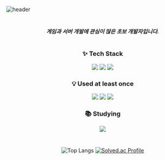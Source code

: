  ![header](https://capsule-render.vercel.app/api?type=Soft&text=Welcome&desc=Wooseop's%20Github%20Profile&descAlignY=80&descAlign=60&descSize=25&color=FFFFFF)
 
#

<h5 align="center"> 게임과 서버 개발에 관심이 많은 초보 개발자입니다.</h5>

#

<h3 align="center"> ✨ Tech Stack </h3>
<div align="center">
<img src="https://img.shields.io/badge/C++-00599C?style=flat-square&logo=cplusplus&logoColor=white"/> <img src="https://img.shields.io/badge/Javascript-F7DF1E?style=flat-square&logo=javascript&logoColor=white"/> <img src="https://img.shields.io/badge/Nest.js-E0234E?style=flat-square&logo=nestjs&logoColor=white"/>  
</div>

<h3 align="center"> 💡 Used at least once </h3>
<div align="center">
<img src="https://img.shields.io/badge/Docker-2496ED?style=flat-square&logo=docker&logoColor=white"/> <img src="https://img.shields.io/badge/MongoDB-47A248?style=flat-square&logo=mongodb&logoColor=white"/> <img src="https://img.shields.io/badge/Qt-41CD52?style=flat-square&logo=qt&logoColor=white"/> 
</div>

<h3 align="center"> 📚 Studying </h3>
<div align="center">
<img src="https://img.shields.io/badge/UnrealEngine-0E1128?style=flat-square&logo=unrealengine&logoColor=white"/>  
</div>

#

<div align="center">
  
  ![Top Langs](https://github-readme-stats.vercel.app/api/top-langs/?username=Wseop&layout=compact)
  [![Solved.ac Profile](http://mazassumnida.wtf/api/v2/generate_badge?boj=crazyz2000)](https://solved.ac/crazyz2000/)
</div>
